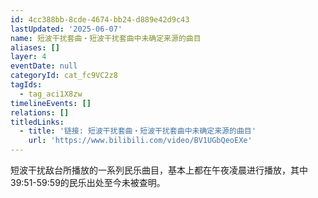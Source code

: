 ```yaml
---
id: 4cc388bb-8cde-4674-bb24-d889e42d9c43
lastUpdated: '2025-06-07'
name: 短波干扰套曲・短波干扰套曲中未确定来源的曲目
aliases: []
layer: 4
eventDate: null
categoryId: cat_fc9VC2z8
tagIds:
  - tag_aci1X8zw
timelineEvents: []
relations: []
titledLinks:
  - title: '链接: 短波干扰套曲・短波干扰套曲中未确定来源的曲目'
    url: 'https://www.bilibili.com/video/BV1UGbQeoEXe'
---
```

短波干扰敌台所播放的一系列民乐曲目，基本上都在午夜凌晨进行播放，其中39:51-59:59的民乐出处至今未被查明。
